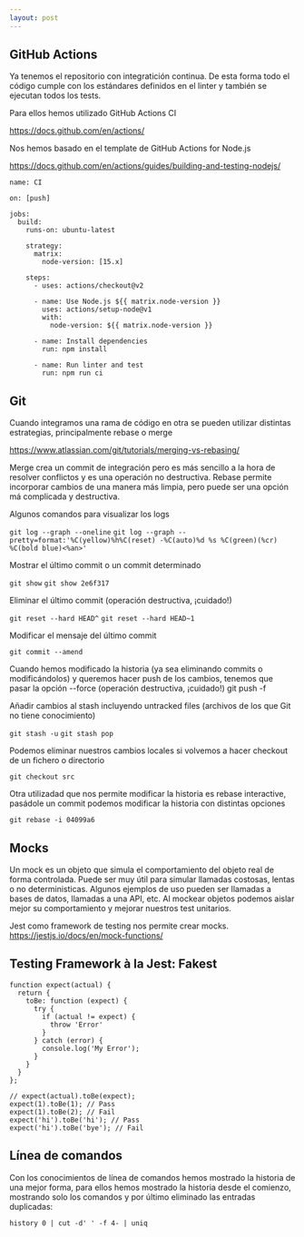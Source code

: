 ```yaml
---
layout: post
---
```


## GitHub Actions
Ya tenemos el repositorio con integratición continua. De esta forma todo el código cumple con los estándares definidos en el linter y también se ejecutan todos los tests.

Para ellos hemos utilizado GitHub Actions CI 

<https://docs.github.com/en/actions/>

Nos hemos basado en el template de GitHub Actions for Node.js 

<https://docs.github.com/en/actions/guides/building-and-testing-nodejs/>

```
name: CI

on: [push]

jobs:
  build:
    runs-on: ubuntu-latest

    strategy:
      matrix:
        node-version: [15.x]

    steps:
      - uses: actions/checkout@v2

      - name: Use Node.js ${{ matrix.node-version }}
        uses: actions/setup-node@v1
        with:
          node-version: ${{ matrix.node-version }}

      - name: Install dependencies
        run: npm install

      - name: Run linter and test
        run: npm run ci
```

## Git
Cuando integramos una rama de código en otra se pueden utilizar distintas estrategias, principalmente rebase o merge 

<https://www.atlassian.com/git/tutorials/merging-vs-rebasing/>

Merge crea un commit de integración pero es más sencillo a la hora de resolver conflictos y es una operación no destructiva. Rebase permite incorporar cambios de una manera más limpia, pero puede ser una opción má complicada y destructiva.

Algunos comandos para visualizar los logs

`git log --graph --oneline`
`git log --graph --pretty=format:'%C(yellow)%h%C(reset) -%C(auto)%d %s %C(green)(%cr) %C(bold blue)<%an>'`

Mostrar el último commit o un commit determinado

`git show`
`git show 2e6f317`

Eliminar el último commit (operación destructiva, ¡cuidado!)

`git reset --hard HEAD^`
`git reset --hard HEAD~1`

Modificar el mensaje del último commit

`git commit --amend`

Cuando hemos modificado la historia (ya sea eliminando commits o modificándolos) y queremos hacer push de los cambios, tenemos que pasar la opción --force (operación destructiva, ¡cuidado!)
git push -f

Añadir cambios al stash incluyendo untracked files (archivos de los que Git no tiene conocimiento)

`git stash -u`
`git stash pop`

Podemos eliminar nuestros cambios locales si volvemos a hacer checkout de un fichero o directorio

`git checkout src`

Otra utilizadad que nos permite modificar la historia es rebase interactive, pasádole un commit podemos modificar la historia con distintas opciones

`git rebase -i 04099a6`

## Mocks
Un mock es un objeto que simula el comportamiento del objeto real de forma controlada. Puede ser muy útil para simular llamadas costosas, lentas o no deterministicas. Algunos ejemplos de uso pueden ser llamadas a bases de datos, llamadas a una API, etc. Al mockear objetos podemos aislar mejor su comportamiento y mejorar nuestros test unitarios.

Jest como framework de testing nos permite crear mocks. 
<https://jestjs.io/docs/en/mock-functions/>

## Testing Framework à la Jest: Fakest
```
function expect(actual) {
  return {
    toBe: function (expect) {
      try {
        if (actual != expect) {
          throw 'Error'
        }
      } catch (error) {
        console.log('My Error');
      }
    }
  }
};

// expect(actual).toBe(expect);
expect(1).toBe(1); // Pass
expect(1).toBe(2); // Fail
expect('hi').toBe('hi'); // Pass
expect('hi').toBe('bye'); // Fail
```

## Línea de comandos
Con los conocimientos de línea de comandos hemos mostrado la historia de una mejor forma, para ellos hemos mostrado la historia desde el comienzo, mostrando solo los comandos y por último eliminado las entradas duplicadas:

`history 0 | cut -d' ' -f 4- | uniq`
